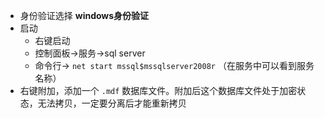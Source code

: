 + 身份验证选择 **windows身份验证** 
+ 启动
  + 右键启动
  + 控制面板->服务->sql server
  + 命令行-> `net start mssql$mssqlserver2008r` （在服务中可以看到服务名称）
+ 右键附加，添加一个 `.mdf` 数据库文件。附加后这个数据库文件处于加密状态，无法拷贝，一定要分离后才能重新拷贝
